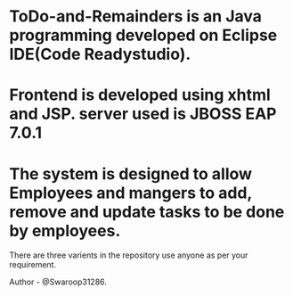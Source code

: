 # ToDo-and-Remainders is an Java programming developed on Eclipse IDE(Code Readystudio).
# Frontend is developed using xhtml and JSP. server used is JBOSS EAP 7.0.1
# The system is designed to allow Employees and mangers to add, remove and update tasks to be done by employees.
There are three varients in the repository use anyone as per your requirement.

Author - @Swaroop31286.

